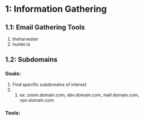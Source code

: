 # 1: Information Gathering
## 1.1: Email Gathering Tools
1. theharvester
2. hunter.io

## 1.2: Subdomains
### Goals:
1. Find specific subdomains of interest
2. 1. ex: zoom.domain.com, dev.domain.com, mail.domain.com, vpn.domain.com
### Tools:
